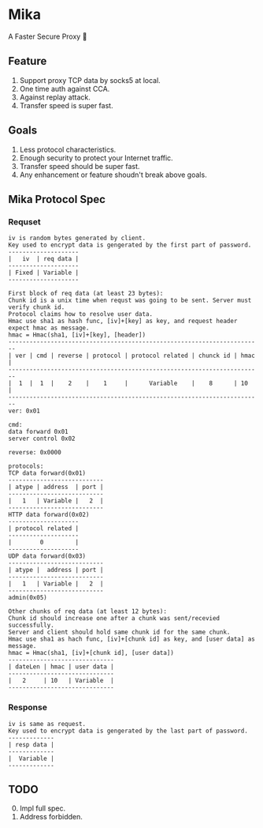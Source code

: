 # Mika
A Faster Secure Proxy :rocket:

## Feature
1. Support proxy TCP data by socks5 at local.
1. One time auth against CCA. 
1. Against replay attack.
1. Transfer speed is super fast.

## Goals
1. Less protocol characteristics.
1. Enough security to protect your Internet traffic.
1. Transfer speed should be super fast.
1. Any enhancement or feature shoudn't break above goals.


## Mika Protocol Spec

### Requset
```
iv is random bytes generated by client.
Key used to encrypt data is gengerated by the first part of password.
--------------------
|   iv  | req data |
--------------------
| Fixed | Variable |
--------------------
```
```
First block of req data (at least 23 bytes):
Chunk id is a unix time when requst was going to be sent. Server must verify chunk id.
Protocol claims how to resolve user data.
Hmac use sha1 as hash func, [iv]+[key] as key, and request header expect hmac as message.
hmac = Hmac(sha1, [iv]+[key], [header])
------------------------------------------------------------------------
| ver | cmd | reverse | protocol | protocol related | chunck id | hmac |
------------------------------------------------------------------------
|  1  |  1  |    2    |    1     |      Variable    |    8      | 10   |
------------------------------------------------------------------------
ver: 0x01

cmd:
data forward 0x01
server control 0x02

reverse: 0x0000

protocols:
TCP data forward(0x01)
---------------------------
| atype | address  | port |
---------------------------
|   1   | Variable |   2  |
---------------------------
HTTP data forward(0x02)
--------------------
| protocol related |
--------------------
|        0         |
--------------------
UDP data forward(0x03)
---------------------------
| atype |  address | port |
---------------------------
|   1   | Variable |   2  |
---------------------------
admin(0x05)
```
```
Other chunks of req data (at least 12 bytes):
Chunk id should increase one after a chunk was sent/recevied successfully. 
Server and client should hold same chunk id for the same chunk.
Hmac use sha1 as hach func, [iv]+[chunk id] as key, and [user data] as message.
hmac = Hmac(sha1, [iv]+[chunk id], [user data])
------------------------------
| dateLen | hmac | user data |
------------------------------
|   2     | 10   | Variable  |
------------------------------
```

### Response
```
iv is same as request.
Key used to encrypt data is gengerated by the last part of password.
-------------
| resp data |
-------------
|  Variable |
-------------
```

## TODO
0. Impl full spec.
2. Address forbidden.